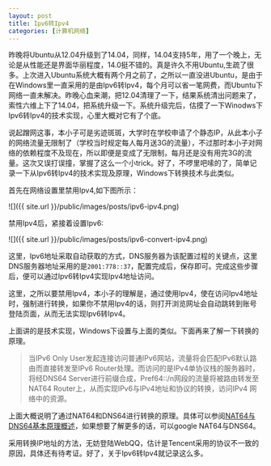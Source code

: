 ```yaml
---
layout: post
title: Ipv6转Ipv4
categories: [计算机网络]
---
```


昨晚将Ubuntu从12.04升级到了14.04，同样，14.04支持5年，用了一个晚上，无论是从性能还是界面华丽程度，14.0挺不错的。真是许久不用Ubuntu,生疏了很多。上次进入Ubuntu系统大概有两个月之前了，之所以一直没进Ubuntu，是由于在Windows里一直采用的是由Ipv6转Ipv4，每个月可以省一笔网费，而Ubuntu下网络一直未解决。昨晚心血来潮，把12.04清理了一下，结果系统清出问题来了，索性六维上下了14.04，把系统升级一下。系统升级完后，估摸了一下Winodws下Ipv6转Ipv4的技术实现，心里大概对它有了个底。

说起蹭网这事，本小子可是劣迹斑斑，大学时在学校申请了个静态IP，从此本小子的网络流量无限制了（学校当时规定每人每月送3G的流量），不过那时本小子对网络的依赖程度不及现在，所以即便是变成了无限制，每月还是没有用完3G的流量。这次又误打误撞，掌握了这么一个小trick。好了，不啰里吧嗦的了，简单记录一下从Ipv6转Ipv4的技术实现及原理，Windows下转换技术与此类似。

首先在网络设置里禁用Ipv4,如下图所示：

![]({{ site.url }}/public/images/posts/ipv6-ipv4.png)

禁用Ipv4后，紧接着设置Ipv6:

![]({{ site.url }}/public/images/posts/ipv6-convert-ipv4.png)

这里，Ipv6地址采取自动获取的方式，DNS服务器为该配置过程的关键点，这里DNS服务器地址采用的是`2001:778::37`，配置完成后，保存即可。完成这些步骤后，便可以通过Ipv6转Ipv4实现Ipv4地址访问。

这里，之所以要禁用Ipv4，本小子的理解是，通过使用Ipv4，使在访问Ipv4地址时，强制进行转换，如果你不禁用Ipv4的话，则打开浏览网址会自动跳转到账号登陆页面，从而无法实现Ipv6转Ipv4。

上面讲的是技术实现，Windows下设置与上面的类似。下面再来了解一下转换的原理。
>当IPv6 Only User发起连接访问普通IPv6网站，流量将会匹配IPv6默认路由而直接转发至IPv6 Router处理。而访问的是IPv4单协议栈的服务器时，将经DNS64 Server进行前缀合成，Pref64::/n网段的流量将被路由转发至NAT64 Router上，从而实现IPv6与IPv4地址和协议的转换，访问IPv4 网络中的资源。

上面大概说明了通过NAT64和DNS64进行转换的原理。具体可以参阅[NAT64与DNS64基本原理概述](http://www.ipv6bbs.cn/thread-170-1-1.html)，如果想要了解更多的话，可以google NAT64与DNS64。

采用转换IP地址的方法，无妨登陆WebQQ，估计是Tencent采用的协议不一致的原因，具体还有待考证。好了，关于Ipv6转Ipv4就记录这么多。
